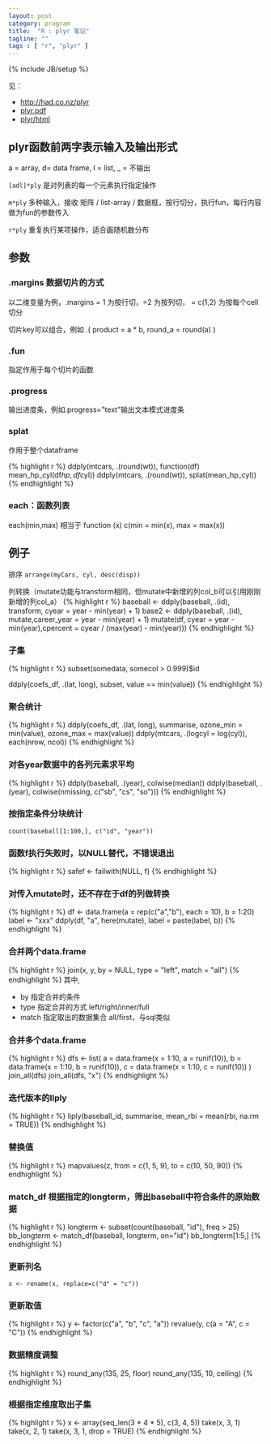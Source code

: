 ```yaml
---
layout: post
category: program
title:  "R : plyr 笔记"
tagline: ""
tags : [ "r", "plyr" ] 
---
```

{% include JB/setup %}

见：
- http://had.co.nz/plyr
- [plyr.pdf](http://cran.r-project.org/web/packages/plyr/plyr.pdf)
- [plyr/html](http://hosho.ees.hokudai.ac.jp/~kubo/Rdoc/library/plyr/html/00Index.html)

## plyr函数前两字表示输入及输出形式

a = array,  d= data frame,  l = list, _ = 不输出

``[adl]*ply`` 是对列表的每一个元素执行指定操作

``m*ply`` 多种输入，接收 矩阵 /  list-array / 数据框，按行切分，执行fun，每行内容做为fun的参数传入

``r*ply`` 重复执行某项操作，适合画随机数分布

## 参数

### .margins 数据切片的方式
以二维变量为例，.margins = 1 为按行切，=2 为按列切， = c(1,2) 为按每个cell切分

切片key可以组合，例如 .( product = a * b, round_a = round(a) )

### .fun 
指定作用于每个切片的函数

### .progress 
输出进度条，例如.progress="text"输出文本模式进度条


### splat

作用于整个dataframe

{% highlight r %}
ddply(mtcars, .(round(wt)), function(df) mean_hp_cyl(df$hp, df$cyl))
ddply(mtcars, .(round(wt)), splat(mean_hp_cyl))
{% endhighlight %}


### each：函数列表
each(min,max) 相当于 function (x) c(min = min(x), max = max(x))

## 例子

排序 ``arrange(myCars, cyl, desc(disp))``

列转换（mutate功能与transform相同，但mutate中新增的列col_b可以引用刚刚新增的列col_a）
{% highlight r %}
baseball <- ddply(baseball, .(id), transform, cyear = year - min(year) + 1)
base2 <- ddply(baseball, .(id), mutate,career_year = year - min(year) + 1)
mutate(df, cyear = year - min(year),cpercent = cyear / (max(year) - min(year)))
{% endhighlight %}

### 子集
{% highlight r %}
subset(somedata, somecol > 0.999)$id

ddply(coefs_df, .(lat, long), subset, value == min(value))
{% endhighlight %}

### 聚合统计
{% highlight r %}
ddply(coefs_df, .(lat, long), summarise,
             ozone_min = min(value), ozone_max = max(value))
ddply(mtcars, .(logcyl = log(cyl)), each(nrow, ncol))
{% endhighlight %}

### 对各year数据中的各列元素求平均

{% highlight r %}
ddply(baseball, .(year), colwise(median))
ddply(baseball, .(year), colwise(nmissing, c("sb", "cs", "so")))
{% endhighlight %}

### 按指定条件分块统计
``count(baseball[1:100,], c("id", "year"))``

### 函数f执行失败时，以NULL替代，不错误退出
{% highlight r %}
safef <- failwith(NULL, f)
{% endhighlight %}

### 对传入mutate时，还不存在于df的列做转换
{% highlight r %}
df <- data.frame(a = rep(c("a","b"), each = 10), b = 1:20)
label <- "xxx"
ddply(df, "a", here(mutate), label = paste(label, b))
{% endhighlight %}

### 合并两个data.frame
{% highlight r %}
join(x, y, by = NULL, type = "left", match = "all")
{% endhighlight %}
其中,
- by 指定合并的条件
- type 指定合并的方式 left/right/inner/full
- match 指定取出的数据集合 all/first，与sql类似

### 合并多个data.frame
{% highlight r %}
dfs <- list(
a = data.frame(x = 1:10, a = runif(10)),
b = data.frame(x = 1:10, b = runif(10)),
c = data.frame(x = 1:10, c = runif(10))
)
join_all(dfs)
join_all(dfs, "x")
{% endhighlight %}

### 迭代版本的llply
{% highlight r %}
liply(baseball_id, summarise, mean_rbi = mean(rbi, na.rm = TRUE))
{% endhighlight %}

### 替换值
{% highlight r %}
mapvalues(z, from = c(1, 5, 9), to = c(10, 50, 90))
{% endhighlight %}

### match_df 根据指定的longterm，筛出baseball中符合条件的原始数据
{% highlight r %}
longterm <- subset(count(baseball, "id"), freq > 25)
bb_longterm <- match_df(baseball, longterm, on="id")
bb_longterm[1:5,]
{% endhighlight %}

### 更新列名
``x <- rename(x, replace=c("d" = "c"))``

### 更新取值
{% highlight r %}
y <- factor(c("a", "b", "c", "a"))
revalue(y, c(a = "A", c = "C"))
{% endhighlight %}

### 数据精度调整
{% highlight r %}
round_any(135, 25, floor)
round_any(135, 10, ceiling)
{% endhighlight %}

### 根据指定维度取出子集
{% highlight r %}
x <- array(seq_len(3 * 4 * 5), c(3, 4, 5))
take(x, 3, 1)
take(x, 2, 1)
take(x, 3, 1, drop = TRUE) 
{% endhighlight %}
